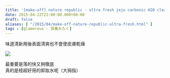 ```yaml
---
title: '[make-off] nature republic - ultra fresh jeju carbonic H2O cleansing water'
date: 2015-04-22T22:00:00.000+08:00
draft: false
aliases: [ "/2015/04/make-off-nature-republic-ultra-fresh.html" ]
tags : [glamorous - 保養おたく]
---
```


味道清新用後表面清爽也不會使皮膚乾燥  

![](/images/naturerepublicmakeoff.jpg)

最重要是落的快又夠徹底    
真的是枝超好用的卸妝水呢（大拇指）
